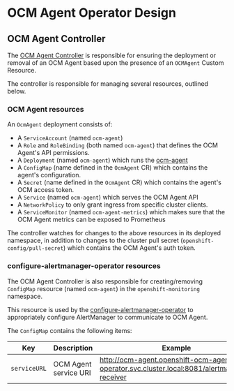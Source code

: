# OCM Agent Operator Design

## OCM Agent Controller

The [OCM Agent Controller](https://github.com/openshift/ocm-agent-operator/tree/master/pkg/controller/ocmagent/ocmagent_controller.go) is responsible for ensuring the deployment or removal of an OCM Agent based upon the presence of an `OCMAgent` Custom Resource.

The controller is responsible for managing several resources, outlined below.

### OCM Agent resources

An `OcmAgent` deployment consists of:
- A `ServiceAccount` (named `ocm-agent`)
- A `Role` and `RoleBinding` (both named `ocm-agent`) that defines the OCM Agent's API  permissions.
- A `Deployment` (named `ocm-agent`) which runs the [ocm-agent](https://quay.io/openshift/ocm-agent)
- A `ConfigMap` (name defined in the `OcmAgent` CR) which contains the agent's configuration.
- A `Secret` (name defined in the `OcmAgent` CR) which contains the agent's OCM access token.
- A `Service` (named `ocm-agent`) which serves the OCM Agent API
- A `NetworkPolicy` to only grant ingress from specific cluster clients.
- A `ServiceMonitor` (named `ocm-agent-metrics`) which makes sure that the OCM Agent metrics can be exposed to Prometheus

The controller watches for changes to the above resources in its deployed namespace, in addition to changes to the cluster pull secret (`openshift-config/pull-secret`) which contains the OCM Agent's auth token.

### configure-alertmanager-operator resources

The OCM Agent Controller is also responsible for creating/removing `ConfigMap` resource (named `ocm-agent`) in the `openshift-monitoring` namespace.

This resource is used by the [configure-alertmanager-operator](https://github.com/openshift/configure-alertmanager-operator) to appropriately configure AlertManager to communicate to OCM Agent.

The `ConfigMap` contains the following items:

| Key | Description | Example |
| --- | --- | --- |
| `serviceURL` | OCM Agent service URI | http://ocm-agent.openshift-ocm-agent-operator.svc.cluster.local:8081/alertmanager-receiver |

